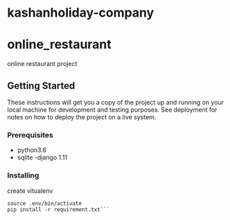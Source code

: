 # kashanholiday-company


# online_restaurant 
online  restaurant project



## Getting Started
These instructions will get you a copy of the project up and running on your local machine for development and testing purposes. See deployment for notes on how to deploy the project on a live system.

### Prerequisites
- python3.6
- sqlite 
-django 1.11

### Installing

create vitualenv

```virtualenv -p python3 .env
source .env/bin/activate
pip install -r requirement.txt```


